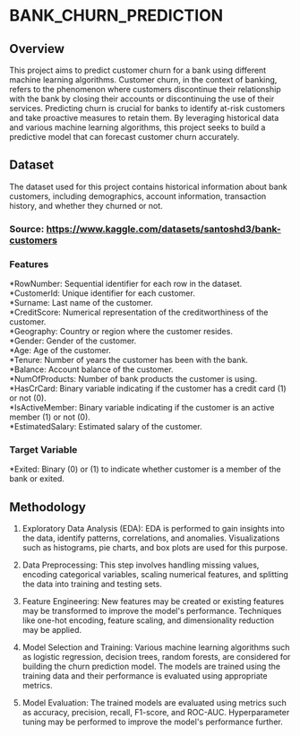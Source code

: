 # BANK_CHURN_PREDICTION

## Overview
This project aims to predict customer churn for a bank using different machine learning algorithms. Customer churn, in the context of banking, refers to the phenomenon where customers discontinue their relationship with the bank by closing their accounts or discontinuing the use of their services.
Predicting churn is crucial for banks to identify at-risk customers and take proactive measures to retain them. By leveraging historical data and various machine learning algorithms, this project seeks to build a predictive model that can forecast customer churn accurately.


## Dataset
The dataset used for this project contains historical information about bank customers, including demographics, account information, transaction history, and whether they churned or not.
### Source: https://www.kaggle.com/datasets/santoshd3/bank-customers
### Features
  *RowNumber: Sequential identifier for each row in the dataset.  
  *CustomerId: Unique identifier for each customer.  
  *Surname: Last name of the customer.  
  *CreditScore: Numerical representation of the creditworthiness of the customer.  
  *Geography: Country or region where the customer resides.  
  *Gender: Gender of the customer.  
  *Age: Age of the customer.  
  *Tenure: Number of years the customer has been with the bank.  
  *Balance: Account balance of the customer.  
  *NumOfProducts: Number of bank products the customer is using.  
  *HasCrCard: Binary variable indicating if the customer has a credit card (1) or not (0).  
  *IsActiveMember: Binary variable indicating if the customer is an active member (1) or not (0).  
  *EstimatedSalary: Estimated salary of the customer.  

### Target Variable

  *Exited: Binary (0) or (1) to indicate whether customer is a member of the bank or exited.

## Methodology

1.  Exploratory Data Analysis (EDA): EDA is performed to gain insights into the data, identify patterns, correlations, and anomalies. Visualizations such as histograms, pie charts, and box plots are used for this purpose.

2.  Data Preprocessing: This step involves handling missing values, encoding categorical variables, scaling numerical features, and splitting the data into training and testing sets.


3.  Feature Engineering: New features may be created or existing features may be transformed to improve the model's performance. Techniques like one-hot encoding, feature scaling, and dimensionality reduction may be applied.

4.  Model Selection and Training: Various machine learning algorithms such as logistic regression, decision trees, random forests, are considered for building the churn prediction model. The models are trained using the training data and their performance is evaluated using appropriate metrics.

5.  Model Evaluation: The trained models are evaluated using metrics such as accuracy, precision, recall, F1-score, and ROC-AUC. Hyperparameter tuning may be performed to improve the model's performance further.

